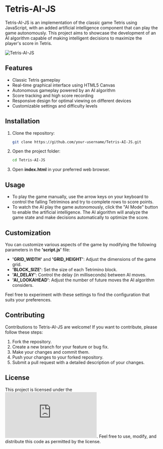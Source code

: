 # Tetris-AI-JS

Tetris-AI-JS is an implementation of the classic game Tetris using JavaScript, with an added artificial intelligence component that can play the game autonomously. This project aims to showcase the development of an AI algorithm capable of making intelligent decisions to maximize the player's score in Tetris.

![Tetris-AI-JS](https://your-image-url.com)

## Features

- Classic Tetris gameplay
- Real-time graphical interface using HTML5 Canvas
- Autonomous gameplay powered by an AI algorithm
- Score tracking and high score recording
- Responsive design for optimal viewing on different devices
- Customizable settings and difficulty levels

## Installation

1. Clone the repository:

   ```bash
   git clone https://github.com/your-username/Tetris-AI-JS.git

2. Open the project folder:

   ```bash
   cd Tetris-AI-JS

3. Open __index.html__ in your preferred web browser.

## Usage

- To play the game manually, use the arrow keys on your keyboard to control the falling Tetriminos and try to complete rows to score points.
- To watch the AI play the game autonomously, click the "AI Mode" button to enable the artificial intelligence. The AI algorithm will analyze the game state and make decisions automatically to optimize the score.

## Customization

You can customize various aspects of the game by modifying the following parameters in the __'script.js'__ file:

- __'GRID_WIDTH'__ and __'GRID_HEIGHT'__: Adjust the dimensions of the game grid.
- __'BLOCK_SIZE'__: Set the size of each Tetrimino block.
- __'AI_DELAY'__: Control the delay (in milliseconds) between AI moves.
- __'AI_LOOKAHEAD'__: Adjust the number of future moves the AI algorithm considers.

Feel free to experiment with these settings to find the configuration that suits your preferences.

## Contributing

Contributions to Tetris-AI-JS are welcome! If you want to contribute, please follow these steps:

1. Fork the repository.
2. Create a new branch for your feature or bug fix.
3. Make your changes and commit them.
4. Push your changes to your forked repository.
5. Submit a pull request with a detailed description of your changes.

## License

This project is licensed under the ![MIT License](https://github.com/git/git-scm.com/blob/main/MIT-LICENSE.txt). Feel free to use, modify, and distribute this code as permitted by the license.
